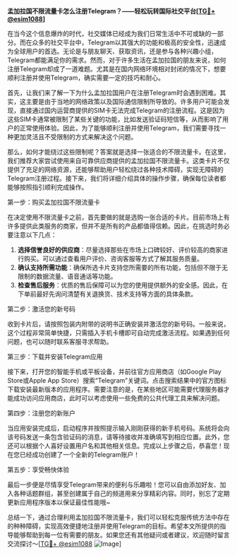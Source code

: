 **孟加拉国不限流量卡怎么注册Telegram？——轻松玩转国际社交平台[[TG💪+ @esim1088](https://t.me/s/esim1088)]**

在当今这个信息爆炸的时代，社交媒体已经成为我们日常生活中不可或缺的一部分。而在众多的社交平台中，Telegram以其强大的功能和极高的安全性，迅速成为全球用户的首选。无论是与朋友聊天、获取资讯，还是参与各种兴趣小组，Telegram都能满足你的需求。然而，对于许多生活在孟加拉国的朋友来说，如何注册Telegram却成了一道难题。尤其是在国内网络环境相对封闭的情况下，想要顺利注册并使用Telegram，确实需要一定的技巧和耐心。

首先，让我们来了解一下为什么孟加拉国用户在注册Telegram时会遇到困难。其实，这主要是由于当地的网络政策以及国际通信限制所导致的。许多用户可能会发现，直接通过国内运营商提供的SIM卡无法完成Telegram的注册流程。这是因为这些SIM卡通常被限制了某些关键的功能，比如发送验证码短信等，从而影响了用户的正常使用体验。因此，为了能够顺利注册并使用Telegram，我们需要寻找一种更加灵活且不受限制的方式来解决这个问题。

那么，如何才能绕过这些限制呢？答案就是选择一张适合的不限流量卡。在这里，我们推荐大家尝试使用来自可靠供应商提供的孟加拉国不限流量卡。这类卡片不仅提供了充足的网络资源，还能够帮助用户轻松绕过各种技术障碍，实现无障碍的Telegram注册过程。接下来，我们将详细介绍具体的操作步骤，确保每位读者都能够按照指引顺利完成操作。

第一步：购买孟加拉国不限流量卡

在决定使用不限流量卡之前，首先要做的就是选购一张合适的卡片。目前市场上有许多提供此类服务的商家，但并不是所有的产品都值得信赖。因此，在挑选时务必要注意以下几点：

1. **选择信誉良好的供应商**：尽量选择那些在市场上口碑较好、评价较高的商家进行购买。可以通过查看用户评价、咨询客服等方式了解其服务质量。
2. **确认支持所需功能**：确保所选卡片支持您所需要的所有功能，包括但不限于无限制的数据流量、语音通话等功能。
3. **检查售后服务**：优质的售后保障可以为您的使用提供额外的安全感。因此，在下单前最好先询问清楚有关退换货、技术支持等方面的具体条款。

第二步：激活您的新号码

收到卡片后，请按照包装内附带的说明书正确安装并激活您的新号码。一般来说，这个过程非常简单快捷，只需插入手机卡槽即可自动完成激活流程。如果遇到任何问题，也可以随时联系客服寻求帮助。

第三步：下载并安装Telegram应用

接下来，打开您的智能手机或平板设备，并前往官方应用商店（如Google Play Store或Apple App Store）搜索“Telegram”关键词。点击搜索结果中的官方图标下载安装最新版本的应用程序。需要注意的是，在某些地区可能需要代理服务器才能成功访问应用商店，此时可以考虑使用一些免费的公共代理工具来解决问题。

第四步：注册您的新账户

当应用安装完成后，启动程序并按照提示输入刚刚获得的新手机号码。系统将会向该号码发送一条包含验证码的消息，请等待接收并准确填写到相应位置。此外，您还可以根据个人喜好设置用户名和其他相关信息。完成以上步骤之后，恭喜您！现在您已经成功创建了一个全新的Telegram账户！

第五步：享受畅快体验

最后一步便是尽情享受Telegram带来的便利与乐趣啦！您可以自由添加好友、加入各种话题群组，甚至创建属于自己的频道用来分享精彩内容。同时，别忘了定期更新应用程序版本以保证最佳性能哦~

总结一下，通过合理利用孟加拉国不限流量卡，我们可以轻松克服传统方法中存在的种种障碍，实现高效便捷地注册并使用Telegram的目标。希望本文所提供的指导能够帮助到每一位有需要的朋友。如果您还有其他疑问或者建议，欢迎随时留言交流探讨～[[TG💪+ @esim1088](https://t.me/s/esim1088) ![Image](https://i.postimg.cc/4NQfJmqS/Snipaste-2025-05-13-00-14-12.png)]